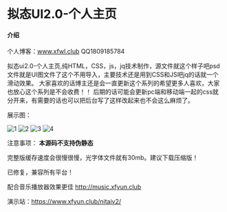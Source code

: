 # 拟态UI2.0-个人主页

#### 介绍
个人博客：www.xfwl.club
QQ1809185784

拟态ui2.0-个人主页,纯HTML，CSS，js，jq技术制作，源文件就这个样子吧psd文件就是UI图文件了这个不用导入，主要技术还是用到CSS和JS吧jq的话就一个滑动效果。
大家喜欢的话博主还是会一直更新这个系列的希望更多人喜欢，大家也放心这个系列是不会收费！！
后期的话可能会更新pc端和移动端一起的css就分开来，有需要的话也可以把后台写了这样改起来也不会这么麻烦了。

展示图：

![1](https://user-images.githubusercontent.com/65979885/159148370-ff795fa0-a16f-4d10-b4ae-0efd758a92aa.jpg)
![2](https://user-images.githubusercontent.com/65979885/159148373-b7cb3c76-61eb-4301-990a-c559690e14fc.jpg)
![3](https://user-images.githubusercontent.com/65979885/159148382-c0bbfd96-82c1-46be-a353-7acfb8b32bbf.jpg)
![4](https://user-images.githubusercontent.com/65979885/159148388-c7d1adaf-ebd7-4675-8ab3-cfb5da289a73.jpg)

注意事项： **本源码不支持伪静态** 

完整版缓存速度会很慢很慢，光字体文件就有30mb。建议下载压缩版！

已修复，兼容所有平台！


配合音乐播放器效果更佳 http://music.xfyun.club

演示站：https://www.xfyun.club/nitaiv2/
